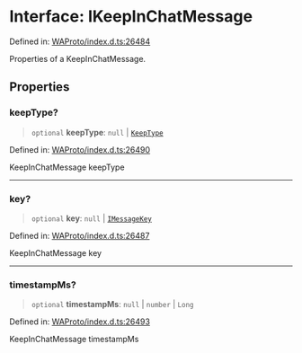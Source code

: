 # Interface: IKeepInChatMessage

Defined in: [WAProto/index.d.ts:26484](https://github.com/Fokusdotid/bail/blob/8a30cf93a8ac726f06d1ad6578695812a8253e53/WAProto/index.d.ts#L26484)

Properties of a KeepInChatMessage.

## Properties

### keepType?

> `optional` **keepType**: `null` \| [`KeepType`](../../../enumerations/KeepType.md)

Defined in: [WAProto/index.d.ts:26490](https://github.com/Fokusdotid/bail/blob/8a30cf93a8ac726f06d1ad6578695812a8253e53/WAProto/index.d.ts#L26490)

KeepInChatMessage keepType

***

### key?

> `optional` **key**: `null` \| [`IMessageKey`](../../../interfaces/IMessageKey.md)

Defined in: [WAProto/index.d.ts:26487](https://github.com/Fokusdotid/bail/blob/8a30cf93a8ac726f06d1ad6578695812a8253e53/WAProto/index.d.ts#L26487)

KeepInChatMessage key

***

### timestampMs?

> `optional` **timestampMs**: `null` \| `number` \| `Long`

Defined in: [WAProto/index.d.ts:26493](https://github.com/Fokusdotid/bail/blob/8a30cf93a8ac726f06d1ad6578695812a8253e53/WAProto/index.d.ts#L26493)

KeepInChatMessage timestampMs
